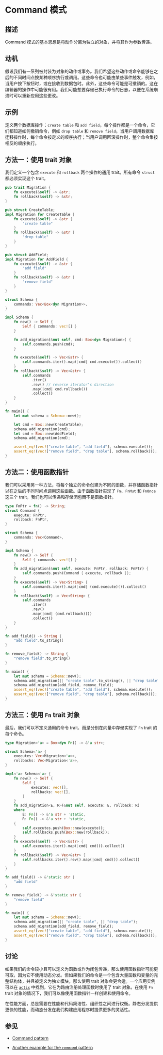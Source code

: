 # Command 模式

## 描述

Command 模式的基本思想是将动作分离为独立的对象，并将其作为参数传递。

## 动机

假设我们有一系列被封装为对象的动作或事务。我们希望这些动作或命令能够在之后的不同时间点按某种顺序执行或调用。这些命令也可能由某些事件触发，例如，当用户按下按钮时，或在接收到数据包时。此外，这些命令可能是可撤销的。这在编辑器的操作中可能很有用。我们可能想要存储已执行命令的日志，以便在系统崩溃时可以重新应用这些更改。

## 示例

定义两个数据库操作：`create table` 和 `add field`。每个操作都是一个命令，它们都知道如何撤销命令，例如 `drop table` 和 `remove field`。当用户调用数据库迁移操作时，每个命令按定义的顺序执行；当用户调用回滚操作时，整个命令集按相反的顺序执行。

## 方法一：使用 trait 对象

我们定义一个包含 `execute` 和 `rollback` 两个操作的通用 trait。所有命令 `struct` 都必须实现这个 trait。

```rust
pub trait Migration {
    fn execute(&self) -> &str;
    fn rollback(&self) -> &str;
}

pub struct CreateTable;
impl Migration for CreateTable {
    fn execute(&self) -> &str {
        "create table"
    }
    fn rollback(&self) -> &str {
        "drop table"
    }
}

pub struct AddField;
impl Migration for AddField {
    fn execute(&self) -> &str {
        "add field"
    }
    fn rollback(&self) -> &str {
        "remove field"
    }
}

struct Schema {
    commands: Vec<Box<dyn Migration>>,
}

impl Schema {
    fn new() -> Self {
        Self { commands: vec![] }
    }

    fn add_migration(&mut self, cmd: Box<dyn Migration>) {
        self.commands.push(cmd);
    }

    fn execute(&self) -> Vec<&str> {
        self.commands.iter().map(|cmd| cmd.execute()).collect()
    }
    fn rollback(&self) -> Vec<&str> {
        self.commands
            .iter()
            .rev() // reverse iterator's direction
            .map(|cmd| cmd.rollback())
            .collect()
    }
}

fn main() {
    let mut schema = Schema::new();

    let cmd = Box::new(CreateTable);
    schema.add_migration(cmd);
    let cmd = Box::new(AddField);
    schema.add_migration(cmd);

    assert_eq!(vec!["create table", "add field"], schema.execute());
    assert_eq!(vec!["remove field", "drop table"], schema.rollback());
}
```

## 方法二：使用函数指针

我们可以采用另一种方法，将每个独立的命令创建为不同的函数，并存储函数指针以在之后的不同时间点调用这些函数。由于函数指针实现了 `Fn`、`FnMut` 和 `FnOnce` 这三个 trait，我们也可以传递和存储闭包而不是函数指针。

```rust
type FnPtr = fn() -> String;
struct Command {
    execute: FnPtr,
    rollback: FnPtr,
}

struct Schema {
    commands: Vec<Command>,
}

impl Schema {
    fn new() -> Self {
        Self { commands: vec![] }
    }
    fn add_migration(&mut self, execute: FnPtr, rollback: FnPtr) {
        self.commands.push(Command { execute, rollback });
    }
    fn execute(&self) -> Vec<String> {
        self.commands.iter().map(|cmd| (cmd.execute)()).collect()
    }
    fn rollback(&self) -> Vec<String> {
        self.commands
            .iter()
            .rev()
            .map(|cmd| (cmd.rollback)())
            .collect()
    }
}

fn add_field() -> String {
    "add field".to_string()
}

fn remove_field() -> String {
    "remove field".to_string()
}

fn main() {
    let mut schema = Schema::new();
    schema.add_migration(|| "create table".to_string(), || "drop table".to_string());
    schema.add_migration(add_field, remove_field);
    assert_eq!(vec!["create table", "add field"], schema.execute());
    assert_eq!(vec!["remove field", "drop table"], schema.rollback());
}
```

## 方法三：使用 `Fn` trait 对象

最后，我们可以不定义通用的命令 trait，而是分别在向量中存储实现了 `Fn` trait 的每个命令。

```rust
type Migration<'a> = Box<dyn Fn() -> &'a str>;

struct Schema<'a> {
    executes: Vec<Migration<'a>>,
    rollbacks: Vec<Migration<'a>>,
}

impl<'a> Schema<'a> {
    fn new() -> Self {
        Self {
            executes: vec![],
            rollbacks: vec![],
        }
    }
    fn add_migration<E, R>(&mut self, execute: E, rollback: R)
    where
        E: Fn() -> &'a str + 'static,
        R: Fn() -> &'a str + 'static,
    {
        self.executes.push(Box::new(execute));
        self.rollbacks.push(Box::new(rollback));
    }
    fn execute(&self) -> Vec<&str> {
        self.executes.iter().map(|cmd| cmd()).collect()
    }
    fn rollback(&self) -> Vec<&str> {
        self.rollbacks.iter().rev().map(|cmd| cmd()).collect()
    }
}

fn add_field() -> &'static str {
    "add field"
}

fn remove_field() -> &'static str {
    "remove field"
}

fn main() {
    let mut schema = Schema::new();
    schema.add_migration(|| "create table", || "drop table");
    schema.add_migration(add_field, remove_field);
    assert_eq!(vec!["create table", "add field"], schema.execute());
    assert_eq!(vec!["remove field", "drop table"], schema.rollback());
}
```

## 讨论

如果我们的命令较小且可以定义为函数或作为闭包传递，那么使用函数指针可能更可取，因为它不使用动态分发。但如果我们的命令是一个包含大量函数和变量的完整结构体，并且被定义为独立模块，那么使用 trait 对象会更合适。一个应用实例可以在 [`actix`](https://actix.rs/) 中找到，它在为路由注册处理函数时使用了 trait 对象。在使用 `Fn` trait 对象的情况下，我们可以像使用函数指针一样创建和使用命令。

在性能方面，总是需要在性能和代码简洁性、组织性之间进行权衡。静态分发提供更快的性能，而动态分发在我们构建应用程序时提供更多的灵活性。

## 参见

- [Command pattern](https://en.wikipedia.org/wiki/Command_pattern)

- [Another example for the `command` pattern](https://web.archive.org/web/20210223131236/https://chercher.tech/rust/command-design-pattern-rust)
